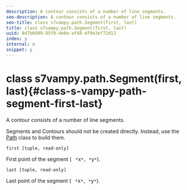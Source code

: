 ```yaml
---
description: A contour consists of a number of line segments.
seo-description: A contour consists of a number of line segments.
seo-title: class s7vampy.path.Segment(first, last)
title: class s7vampy.path.Segment(first, last)
uuid: 8d7b6809-85f0-4e0e-af48-df9e3ef72d13
index: y
internal: n
snippet: y
---
```


# class s7vampy.path.Segment(first, last){#class-s-vampy-path-segment-first-last}

A contour consists of a number of line segments.

Segments and Contours should not be created directly. Instead, use the [Path](../../../c-s7vampy-api-reference/c-classes/c-path/r-class-s7vampy-path-path.md#reference-2e340c8f51db4053877c584873a41bea) class to build them.

`first [tuple, read-only]`

First point of the segment ( ` *`x`*, *`y`*`).

`last [tuple, read-only]`

Last point of the segment ( ` *`x`*, *`y`*`). 
